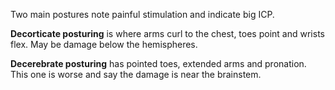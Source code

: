 Two main postures note painful stimulation and indicate big ICP.

**Decorticate posturing** is where arms curl to the chest, toes point and wrists flex. May be damage below the hemispheres.

**Decerebrate posturing** has pointed toes, extended arms and pronation. This one is worse and say the damage is near the brainstem.
